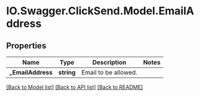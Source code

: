 # IO.Swagger.ClickSend.Model.EmailAddress
## Properties

Name | Type | Description | Notes
------------ | ------------- | ------------- | -------------
**_EmailAddress** | **string** | Email to be allowed. | 

[[Back to Model list]](../README.md#documentation-for-models) [[Back to API list]](../README.md#documentation-for-api-endpoints) [[Back to README]](../README.md)

